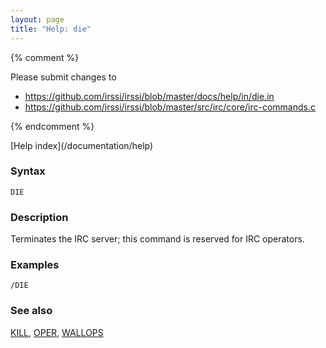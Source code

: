 ```yaml
---
layout: page
title: "Help: die"
---
```


{% comment %}

Please submit changes to
- https://github.com/irssi/irssi/blob/master/docs/help/in/die.in
- https://github.com/irssi/irssi/blob/master/src/irc/core/irc-commands.c


{% endcomment %}
<nav markdown="1">
[Help index](/documentation/help)
</nav>

### Syntax ###

<div class="highlight irssisyntax"><pre style="\-\-cmdlen:-2ch"><code><span class="synB">DIE</span></code></pre></div>



### Description ###

Terminates the IRC server; this command is reserved for IRC operators.

### Examples ###

    /DIE

### See also ###
[KILL](/documentation/help/kill), [OPER](/documentation/help/oper), [WALLOPS](/documentation/help/wallops)

